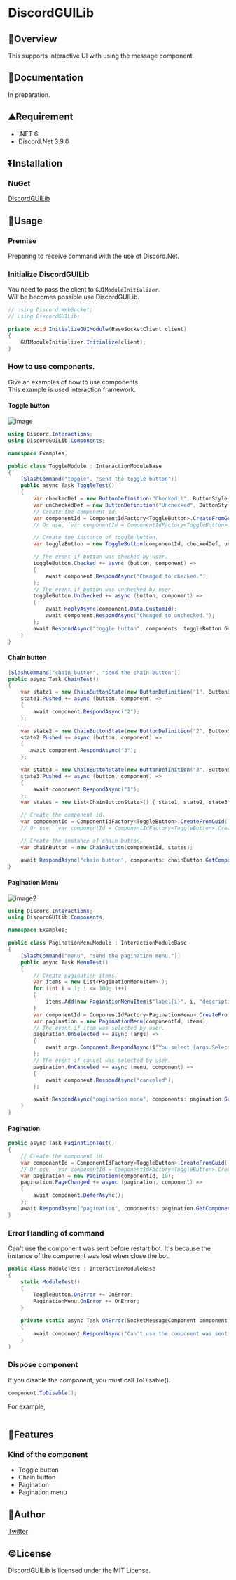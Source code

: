 # DiscordGUILib

## 📔Overview
This supports interactive UI with using the message component.  

## 📑Documentation
In preparation.

## ⛰️Requirement
- .NET 6
- Discord.Net 3.9.0

## ⏬Installation
### NuGet

[DiscordGUILib](https://www.nuget.org/packages/DiscordGUILib/)

## 📱Usage

### Premise
Preparing to receive command with the use of Discord.Net.

### Initialize DiscordGUILib
You need to pass the client to `GUIModuleInitializer`.  
Will be becomes possible use DiscordGUILib.
```cs
// using Discord.WebSocket;
// using DiscordGUILib;

private void InitializeGUIModule(BaseSocketClient client)
{
    GUIModuleInitializer.Initialize(client);
}
```

### How to use components.
Give an examples of how to use components.  
This example is used interaction framework.
#### Toggle button
![image](https://user-images.githubusercontent.com/66455966/218487397-5326f98f-ad75-473e-9790-2f16139330ea.png)
```cs
using Discord.Interactions;
using DiscordGUILib.Components;

namespace Examples;

public class ToggleModule : InteractionModuleBase 
{
    [SlashCommand("toggle", "send the toggle button")]
    public async Task ToggleTest()
    {
        var checkedDef = new ButtonDefinition("Checked!!", ButtonStyle.Success, emote: Emoji.Parse(":ballot_box_with_check:"));
        var unCheckedDef = new ButtonDefinition("Unchecked", ButtonStyle.Danger, emote: Emoji.Parse(":blue_square:"));
        // Create the component id.
        var componentId = ComponentIdFactory<ToggleButton>.CreateFromGuid();
        // Or use, `var componentId = ComponentIdFactory<ToggleButton>.CreateNew("any string(max length is 50.)");`

        // Create the instance of toggle button.
        var toggleButton = new ToggleButton(componentId, checkedDef, unCheckedDef);

        // The event if button was checked by user.
        toggleButton.Checked += async (button, component) =>
        {
            await component.RespondAsync("Changed to checked.");
        };
        // The event if button was unchecked by user.
        toggleButton.Unchecked += async (button, component) =>
        {
            await ReplyAsync(component.Data.CustomId);
            await component.RespondAsync("Changed to unchecked.");
        };
        await RespondAsync("toggle button", components: toggleButton.GetComponentBuilder().Build());
    }
}
```

#### Chain button
```cs
[SlashCommand("chain_button", "send the chain button")]
public async Task ChainTest()
{
    var state1 = new ChainButtonState(new ButtonDefinition("1", ButtonStyle.Danger, emote: Emoji.Parse(":one:")));
    state1.Pushed += async (button, component) =>
    {
        await component.RespondAsync("2");
    };

    var state2 = new ChainButtonState(new ButtonDefinition("2", ButtonStyle.Primary, emote: Emoji.Parse(":two:")));
    state2.Pushed += async (button, component) =>
    {
       await component.RespondAsync("3");
    };

    var state3 = new ChainButtonState(new ButtonDefinition("3", ButtonStyle.Success, emote: Emoji.Parse(":three:")));
    state3.Pushed += async (button, component) =>
    {
        await component.RespondAsync("1");
    };
    var states = new List<ChainButtonState>() { state1, state2, state3 };

    // Create the component id.
    var componentId = ComponentIdFactory<ToggleButton>.CreateFromGuid();
    // Or use, `var componentId = ComponentIdFactory<ToggleButton>.CreateNew("any string");`

    // Create the instance of chain button.
    var chainButton = new ChainButton(componentId, states);

    await RespondAsync("chain button", components: chainButton.GetComponentBuilder().Build());
}
```

#### Pagination Menu
![image2](https://user-images.githubusercontent.com/66455966/218487504-4ff6ee79-bf18-4b3f-87da-a4979e5fc064.png)
```cs
using Discord.Interactions;
using DiscordGUILib.Components;

namespace Examples;

public class PaginationMenuModule : InteractionModuleBase 
{
    [SlashCommand("menu", "send the pagination menu.")]
    public async Task MenuTest()
    {
        // Create pagination items.
        var items = new List<PaginationMenuItem>();
        for (int i = 1; i <= 100; i++)
        {
            items.Add(new PaginationMenuItem($"label{i}", i, "description"));
        }
        var componentId = ComponentIdFactory<PaginationMenu>.CreateFromGuid();
        var pagination = new PaginationMenu(componentId, items);
        // The event if item was selected by user.
        pagination.OnSelected += async (args) =>
        {
            await args.Component.RespondAsync($"You select {args.SelectedItem.Label}.");
        };
        // The event if cancel was selected by user. 
        pagination.OnCanceled += async (menu, component) =>
        {
            await component.RespondAsync("canceled");
        };

        await RespondAsync("pagination menu", components: pagination.GetComponentBuilder().Build());
    }
}
```

#### Pagination
```cs
public async Task PaginationTest()
{
    // Create the component id.
    var componentId = ComponentIdFactory<ToggleButton>.CreateFromGuid();
    // Or use, `var componentId = ComponentIdFactory<ToggleButton>.CreateNew("any string")
    var pagination = new Pagination(componentId, 10);
    pagination.PageChanged += async (pagination, component) =>
    {
        await component.DeferAsync();
    };
    await RespondAsync("pagination", components: pagination.GetComponentBuilder().Build());
}
```

### Error Handling of command
Can't use the component was sent before restart bot. It's because the instance of the component was lost when close the bot.  
```cs
public class ModuleTest : InteractionModuleBase
{
    static ModuleTest()
    {
        ToggleButton.OnError += OnError;
        PaginationMenu.OnError += OnError;
    }

    private static async Task OnError(SocketMessageComponent component)
    {
        await component.RespondAsync("Can't use the component was sent before restart bot.");
    }
}
```

### Dispose component
If you disable the component, you must call ToDisable().
```cs
component.ToDisable();
```
For example,
```cs

```

## 👀Features
### Kind of the component
- Toggle button
- Chain button
- Pagination
- Pagination menu

## 🍄Author
[Twitter](https://twitter.com/DTB_AutumnSky)

## ©️License
DiscordGUILib is licensed under the MIT License.
